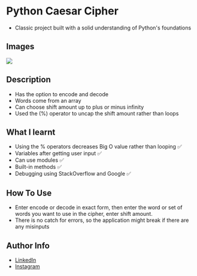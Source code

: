 # Python Caesar Cipher

- Classic project built with a solid understanding of Python's foundations
## Images

<img src = "https://cdn.discordapp.com/attachments/229247596571525120/973299193789702163/unknown.png" />

## Description

- Has the option to encode and decode
- Words come from an array
- Can choose shift amount up to plus or minus infinity
- Used the (%) operator to uncap the shift amount rather than loops
## What I learnt

- Using the % operators decreases Big O value rather than looping ✅
- Variables after getting user input ✅
- Can use modules ✅
- Built-in methods ✅
- Debugging using StackOverflow and Google ✅
## How To Use

- Enter encode or decode in exact form, then enter the word or set of words you want to use in the cipher, enter shift amount.
- There is no catch for errors, so the application might break if there are any misinputs
## Author Info

- [LinkedIn](https://www.linkedin.com/in/dhruv50ae/)
- [Instagram](https://www.instagram.com/frostascode/)
